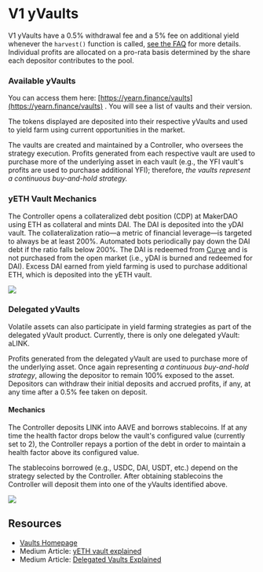# V1 yVaults

V1 yVaults have a 0.5% withdrawal fee and a 5% fee on additional yield whenever the `harvest()` function is called, [see the FAQ](https://docs.yearn.finance/faq#what-are-the-fees) for more details. Individual profits are allocated on a pro-rata basis determined by the share each depositor contributes to the pool.

### Available yVaults

You can access them here: [https://yearn.finance/vaults](https://yearn.finance/vaults) . You will see a list of vaults and their version.

The tokens displayed are deposited into their respective yVaults and used to yield farm using current opportunities in the market.

The vaults are created and maintained by a Controller, who oversees the strategy execution. Profits generated from each respective vault are used to purchase more of the underlying asset in each vault \(e.g., the YFI vault's profits are used to purchase additional YFI\); therefore, _the vaults represent a continuous buy-and-hold strategy._

### yETH Vault Mechanics

The Controller opens a collateralized debt position \(CDP\) at MakerDAO using ETH as collateral and mints DAI. The DAI is deposited into the yDAI vault. The collateralization ratio—a metric of financial leverage—is targeted to always be at least 200%. Automated bots periodically pay down the DAI debt if the ratio falls below 200%. The DAI is redeemed from [Curve](http://curve.fi/) and is not purchased from the open market \(i.e., yDAI is burned and redeemed for DAI\). Excess DAI earned from yield farming is used to purchase additional ETH, which is deposited into the yETH vault.

![](https://i.imgur.com/ZASptpX.png)

### Delegated yVaults

Volatile assets can also participate in yield farming strategies as part of the delegated yVault product. Currently, there is only one delegated yVault: aLINK.

Profits generated from the delegated yVault are used to purchase more of the underlying asset. Once again representing _a continuous buy-and-hold strategy_, allowing the depositor to remain 100% exposed to the asset. Depositors can withdraw their initial deposits and accrued profits, if any, at any time after a 0.5% fee taken on deposit.

#### Mechanics

The Controller deposits LINK into AAVE and borrows stablecoins. If at any time the health factor drops below the vault's configured value \(currently set to 2\), the Controller repays a portion of the debt in order to maintain a health factor above its configured value.

The stablecoins borrowed \(e.g., USDC, DAI, USDT, etc.\) depend on the strategy selected by the Controller. After obtaining stablecoins the Controller will deposit them into one of the yVaults identified above.

![](https://i.imgur.com/8AVJU0d.png)

## Resources

- [Vaults Homepage](https://yearn.finance/vaults)
- Medium Article: [yETH vault explained](https://medium.com/iearn/yeth-vault-explained-c29d6b93a371)
- Medium Article: [Delegated Vaults Explained](https://medium.com/iearn/delegated-vaults-explained-fa81f1c3fce2)
